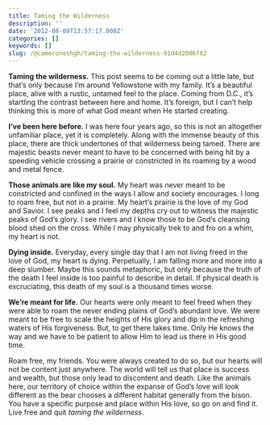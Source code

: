 ```yaml
---
title: Taming the Wilderness
description: ''
date: '2012-08-09T13:57:17.000Z'
categories: []
keywords: []
slug: /@cameroneshgh/taming-the-wilderness-91d4d2006f62
---
```


**Taming the wilderness.** This post seems to be coming out a little late, but that’s only because I’m around Yellowstone with my family. It’s a beautiful place, alive with a rustic, untamed feel to the place. Coming from D.C., it’s startling the contrast between here and home. It’s foreign, but I can’t help thinking this is more of what God meant when He started creating.

**I’ve been here before.** I was here four years ago, so this is not an altogether unfamiliar place, yet it is completely. Along with the immense beauty of this place, there are thick undertones of that wilderness being tamed. There are majestic beasts never meant to have to be concerned with being hit by a speeding vehicle crossing a prairie or constricted in its roaming by a wood and metal fence.

**Those animals are like my soul.** My heart was never meant to be constricted and confined in the ways I allow and society encourages. I long to roam free, but not in a prairie. My heart’s prairie is the love of my God and Savior. I see peaks and I feel my depths cry out to witness the majestic peaks of God’s glory. I see rivers and I know those to be God’s cleansing blood shed on the cross. While I may physically trek to and fro on a whim, my heart is not.

**Dying inside.** Everyday, every single day that I am not living freed in the love of God, my heart is dying. Perpetually, I am falling more and more into a deep slumber. Maybe this sounds metaphoric, but only because the truth of the death I feel inside is too painful to describe in detail. If physical death is excruciating, this death of my soul is a thousand times worse.

**We’re meant for life.** Our hearts were only meant to feel freed when they were able to roam the never ending plains of God’s abundant love. We were meant to be free to scale the heights of His glory and dip in the refreshing waters of His forgiveness. But, to get there takes time. Only He knows the way and we have to be patient to allow Him to lead us there in His good time.

Roam free, my friends. You were always created to do so, but our hearts will not be content just anywhere. The world will tell us that place is success and wealth, but those only lead to discontent and death. Like the animals here, our territory of choice within the expanse of God’s love will look different as the bear chooses a different habitat generally from the bison. You have a specific purpose and place within His love, so go on and find it. Live free and quit _taming the wilderness_.